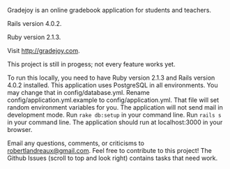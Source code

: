 Gradejoy is an online gradebook application for students and teachers.

Rails version 4.0.2.

Ruby version 2.1.3.

Visit http://gradejoy.com.

This project is still in progess; not every feature works yet.

To run this locally, you need to have Ruby version 2.1.3 and Rails version 4.0.2 installed.
This application uses PostgreSQL in all environments. You may change that in config/database.yml.
Rename config/application.yml.example to config/application.yml. That file will set random environment variables for you.
The application will not send mail in development mode. Run `rake db:setup` in your command line. Run `rails s` in your command line. The application should run at localhost:3000
in your browser.

Email any questions, comments, or criticisms to robertlandreaux@gmail.com.
Feel free to contribute to this project! The Github Issues (scroll to top and look right) contains tasks that need work.
